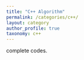 ```yaml
---
title: "C++ Algorithm"
permalink: /categories/c++/
layout: category
author_profile: true
taxonomy: c++
---
```


complete codes.
